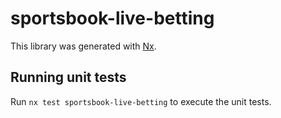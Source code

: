 # sportsbook-live-betting

This library was generated with [Nx](https://nx.dev).

## Running unit tests

Run `nx test sportsbook-live-betting` to execute the unit tests.
